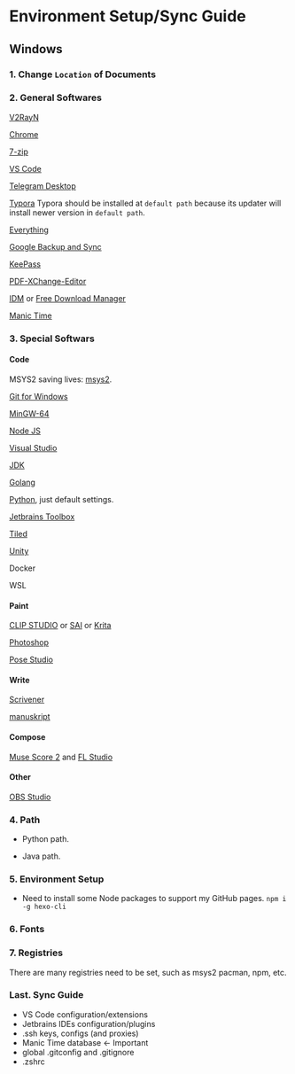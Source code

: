 # Environment Setup/Sync Guide

## Windows

### 1. Change `Location` of Documents

### 2. General Softwares

[V2RayN](https://github.com/2dust/v2rayN/releases)

[Chrome](https://www.google.com/chrome/?brand=CHBD)

[7-zip](https://www.7-zip.org/download.html)

[VS Code](https://code.visualstudio.com/)

[Telegram Desktop](https://desktop.telegram.org/)

[Typora](https://typora.io/#windows) Typora should be installed at `default path` because its updater will install newer version in `default path`.

[Everything](https://www.voidtools.com/)

[Google Backup and Sync](https://www.google.com/drive/download/backup-and-sync/)

[KeePass]()

[PDF-XChange-Editor](https://www.tracker-software.com/product/pdf-xchange-editor)

[IDM]() or [Free Download Manager](http://www.freedownloadmanager.org/download.htm)

[Manic Time](https://www.manictime.com/download)

### 3. Special Softwars

#### Code

MSYS2 saving lives: [msys2](https://www.msys2.org/).

[Git for Windows](https://git-scm.com/download/win)

[MinGW-64](http://mingw-w64.org/doku.php)

[Node JS](https://nodejs.org/en/download/)

[Visual Studio](https://visualstudio.microsoft.com/downloads/)

[JDK](http://www.oracle.com/technetwork/java/javase/downloads/index.html)

[Golang](https://golang.org/dl/)

[Python](https://www.python.org/downloads/windows/), just default settings.

[Jetbrains Toolbox](https://www.jetbrains.com/toolbox/download/#section=windows)

[Tiled]()

[Unity](https://unity3d.com/cn/get-unity/download)

Docker

WSL

#### Paint

[CLIP STUDIO]() or [SAI]() or [Krita]()

[Photoshop]()

[Pose Studio]()

#### Write

[Scrivener]()

[manuskript]()

#### Compose

[Muse Score 2]() and [FL Studio]()

#### Other

[OBS Studio]()


### 4. Path

- Python path.

- Java path.


### 5. Environment Setup

- Need to install some Node packages to support my GitHub pages. `npm i -g hexo-cli`

### 6. Fonts

### 7. Registries

There are many registries need to be set, such as msys2 pacman, npm, etc.

### Last. Sync Guide

- VS Code configuration/extensions
- Jetbrains IDEs configuration/plugins
- .ssh keys, configs (and proxies)
- Manic Time database <- Important
- global .gitconfig and .gitignore
- .zshrc
